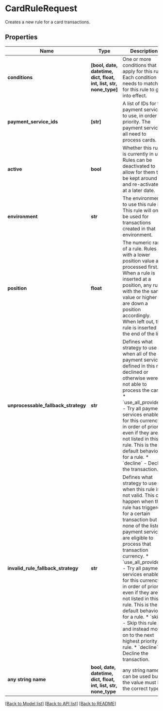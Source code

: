 # CardRuleRequest

Creates a new rule for a card transactions.

## Properties
Name | Type | Description | Notes
------------ | ------------- | ------------- | -------------
**conditions** | **[bool, date, datetime, dict, float, int, list, str, none_type]** | One or more conditions that apply for this rule. Each condition needs to match for this rule to go into effect. | 
**payment_service_ids** | **[str]** | A list of IDs for the payment services to use, in order of priority. The payment services all need to process cards. | 
**active** | **bool** | Whether this rule is currently in use. Rules can be deactivated to allow for them to be kept around and re-activated at a later date. | [optional] 
**environment** | **str** | The environment to use this rule in. This rule will only be used for transactions created in that environment. | [optional]  if omitted the server will use the default value of "production"
**position** | **float** | The numeric rank of a rule. Rules with a lower position value are processed first. When a rule is inserted at a position, any rules with the the same value or higher are down a position accordingly. When left out, the rule is inserted at the end of the list. | [optional] 
**unprocessable_fallback_strategy** | **str** | Defines what strategy to use when all of the payment services defined in this rule declined or otherwise were not able to process the card.  * &#x60;use_all_providers&#x60; - Try all payment services enabled for this currency in order of priority, even if they are not listed in this rule. This is the default behaviour for a rule. * &#x60;decline&#x60; - Decline the transaction. | [optional]  if omitted the server will use the default value of "use_all_providers"
**invalid_rule_fallback_strategy** | **str** | Defines what strategy to use when this rule is not valid. This can happen when the rule has triggered for a certain transaction but none of the listed payment services are eligible to process that transaction currency.  * &#x60;use_all_providers&#x60; - Try all payment services enabled for this currency in order of priority, even if they are not listed in this rule. This is the default behaviour for a rule. * &#x60;skip&#x60; - Skip this rule and instead move on to the next highest priority rule. * &#x60;decline&#x60; - Decline the transaction. | [optional]  if omitted the server will use the default value of "use_all_providers"
**any string name** | **bool, date, datetime, dict, float, int, list, str, none_type** | any string name can be used but the value must be the correct type | [optional]

[[Back to Model list]](../README.md#documentation-for-models) [[Back to API list]](../README.md#documentation-for-api-endpoints) [[Back to README]](../README.md)


